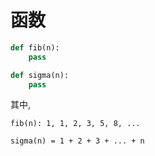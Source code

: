 # 函数

```python
def fib(n):
    pass

def sigma(n):
    pass
```

其中,

```
fib(n): 1, 1, 2, 3, 5, 8, ...

sigma(n) = 1 + 2 + 3 + ... + n
```
